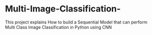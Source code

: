 # Multi-Image-Classification-
This project explains How to build a Sequential Model that can perform Multi Class Image Classification in Python using CNN

